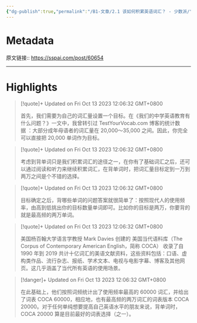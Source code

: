 ```yaml
---
{"dg-publish":true,"permalink":"/B1-文章/2.1 该如何积累英语词汇？ - 少数派/","tags":["英语学习"]}
---
```



# Metadata

原文链接:: https://sspai.com/post/60654

---

# Highlights

> [!quote]+ Updated on Fri Oct 13 2023 12:06:32 GMT+0800
>
> 首先，我们需要为自己的词汇量设置一个目标。在《我们的中学英语教育有什么问题？》一文中，我曾转引过 TestYourVocab.com 博客的统计数据 ：大部分成年母语者的词汇量在 20,000～35,000 之间。因此，你完全可以直接把 20,000 单词作为目标。

> [!quote]+ Updated on Fri Oct 13 2023 12:06:32 GMT+0800
>
> 考虑到背单词只是我们积累词汇的途径之一，在你有了基础词汇之后，还可以通过阅读和听力来继续积累词汇，在背单词时，把词汇量目标定到一万到两万之间是个不错的选择。

> [!quote]+ Updated on Fri Oct 13 2023 12:06:32 GMT+0800
>
> 目标确定之后，背哪些单词的问题答案就很简单了：按照现代人的使用频率，由高到低挑出你的目标数量单词即可。比如你的目标是两万，你要背的就是最高频的两万单词。

> [!quote]+ Updated on Fri Oct 13 2023 12:06:32 GMT+0800
>
> 美国杨百翰大学语言学教授 Mark Davies 创建的 美国当代语料库（The Corpus of Contemporary American English，简称 COCA） 收录了自 1990 年到 2019 共计十亿词汇的美语文献资料，这些资料包括：口语、虚构类作品、流行杂志、报纸、学术文本、电视与电影字幕、博客及其他网页。这几乎涵盖了当代所有英语的使用场景。

> [!danger]+ Updated on Fri Oct 13 2023 12:06:32 GMT+0800
>
> 在此基础上，他们按照词频统计出了使用频率最高的 60000 词汇，并给出了词表 COCA 60000，相应地，也有最高频的两万词汇的词表版本 COCA 20000。对于任何单纯想要提高自己英语水平的朋友来说，背单词时，COCA 20000 算是目前最好的词表选择（之一）。
